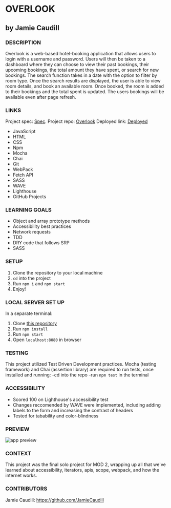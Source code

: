 # OVERLOOK

## by Jamie Caudill

### DESCRIPTION

Overlook is a web-based hotel-booking application that allows users to login with a username and password. Users will then be taken to a dashboard where they can choose to view their past bookings, their upcoming bookings, the total amount they have spent, or search for new bookings. The search function takes in a date with the option to filter by room type. Once the search results are displayed, the user is able to view room details, and book an available room. Once booked, the room is added to their bookings and the total spent is updated. The users bookings will be available even after page refresh.

### LINKS

Project spec: [Spec](https://frontend.turing.edu/projects/overlook.html).
Project repo: [Overlook](https://github.com/JamieCaudill/Overlook)
Deployed link: [Deployed](https://jamiecaudill.github.io/Overlook/)

- JavaScript
- HTML
- CSS
- Npm
- Mocha
- Chai
- Git
- WebPack
- Fetch API
- SASS
- WAVE
- Lighthouse
- GitHub Projects

### LEARNING GOALS

- Object and array prototype methods
- Accessibility best practices
- Network requests
- TDD
- DRY code that follows SRP
- SASS

### SETUP

1. Clone the repository to your local machine
1. `cd` into the project
1. Run `npm i` and `npm start`
1. Enjoy!

### LOCAL SERVER SET UP

In a separate terminal:

1. Clone [this repository](https://github.com/turingschool-examples/overlook-api)
1. Run `npm install`
1. Run `npm start`
1. Open `localhost:8080` in browser

### TESTING

This project utilized Test Driven Development practices.
Mocha (testing framework) and Chai (assertion library) are required to run tests,
once installed and running:
-cd into the repo
-run `npm test` in the terminal

### ACCESSIBILITY

- Scored 100 on Lighthouse's accessibility test
- Changes reccomended by WAVE were implemented, including adding labels to the form and increasing the contrast of headers
- Tested for tabability and color-blindness

### PREVIEW

![app preview](https://media.giphy.com/media/v1.Y2lkPTc5MGI3NjExNThhYmJkZTRjY2IzMTQzNWI5NGFkNjk4ZDQ0NTQyY2Q0YWE1NmYwNyZlcD12MV9pbnRlcm5hbF9naWZzX2dpZklkJmN0PWc/FUQ9wpu90OVzACbbb9/giphy.gif)

### CONTEXT

This project was the final solo project for MOD 2, wrapping up all that we've learned about accessibility, iterators, apis, scope, webpack, and how the internet works.

### CONTRIBUTORS

Jamie Caudill: <https://github.com/JamieCaudill>
